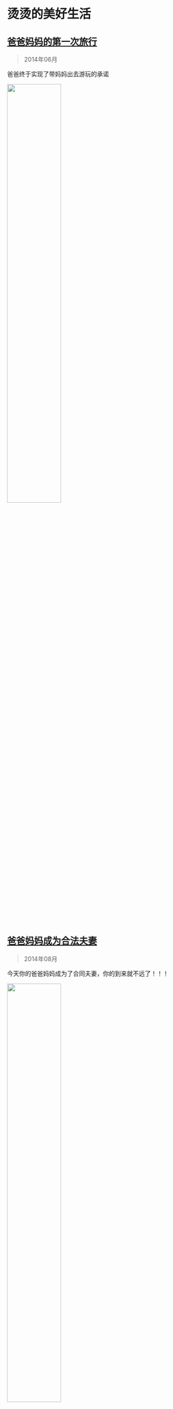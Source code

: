 # 烫烫的美好生活

## [爸爸妈妈的第一次旅行](20140603/index.html)

> 2014年06月

爸爸终于实现了带妈妈出去游玩的承诺

<img src="imgs/WechatIMG22.jpeg" width="50%" height="50%">

## [爸爸妈妈成为合法夫妻](20140823/index.html)

> 2014年08月

今天你的爸爸妈妈成为了合同夫妻，你的到来就不远了！！！

<img src="imgs/WechatIMG23.jpeg" width="50%" height="50%">

## [爸爸妈妈结婚度假](20140824/index.html)

> 2014年08月

领证第二天爸爸妈妈就踏上的三亚的旅程

<img src="imgs/WechatIMG25.jpeg" width="50%" height="50%">

## [姥姥、舅舅我们一起登长城](20141008/index.html)

> 2014年10月

十一姥姥、舅舅来北京游玩

<img src="imgs/WechatIMG28.jpeg" width="50%" height="50%">

## [今天爸爸妈妈结婚办事](20150108/index.html)

> 2015年1月

今天爸爸妈妈结婚举行答谢宴

<img src="imgs/WechatIMG30.jpeg" width="50%" height="50%">

## [爸爸妈妈带着姥姥去舅舅那看草原](20150725/index.html)

> 2015年07月

爸爸妈妈带着姥姥去舅舅工作的地方呼和浩特那看草原

<img src="imgs/WechatIMG32.jpeg" width="50%" height="50%">

## [爸爸跟着妈妈公司去团建](20150822/index.html)

> 2015年08月

爸爸跟着妈妈公司去团建

<img src="imgs/WechatIMG37.jpeg" width="50%" height="50%">

## [妈妈跟着爸爸出差游玩](20150829/index.html)

> 2015年08月

妈妈跟着爸爸出差游玩

<img src="imgs/WechatIMG41.jpeg" width="50%" height="50%">

## [这一天爸爸妈妈终于等到了你](20151006/index.html)

> 2015年10月

这一天爸爸妈妈终于等到了你！！！！

<img src="imgs/WechatIMG45.jpeg" width="50%" height="50%">
